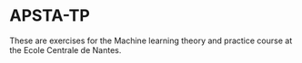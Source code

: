# APSTA-TP
These are exercises for the Machine learning theory and practice course at the Ecole Centrale de Nantes.
